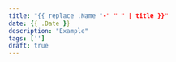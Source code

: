 ```yaml
---
title: "{{ replace .Name "-" " " | title }}"
date: {{ .Date }}
description: "Example"
tags: ['']
draft: true
---
```


